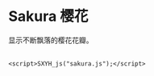 # Sakura 樱花

显示不断飘落的樱花花瓣。
<br><br>

```
<script>SXYH_js("sakura.js");</script>
```

<script>
SXYH_setwallpaper("", 0.3);
SXYH_js("sakura.js");
</script>